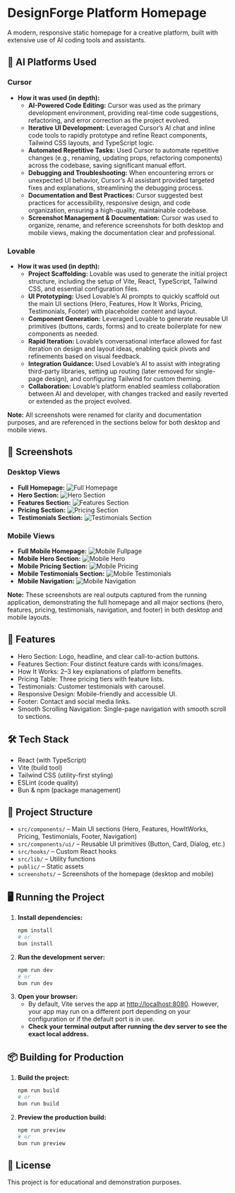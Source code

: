 # DesignForge Platform Homepage

A modern, responsive static homepage for a creative platform, built with extensive use of AI coding tools and assistants.

## 🤖 AI Platforms Used

### Cursor
- **How it was used (in depth):**
  - **AI-Powered Code Editing:** Cursor was used as the primary development environment, providing real-time code suggestions, refactoring, and error correction as the project evolved.
  - **Iterative UI Development:** Leveraged Cursor’s AI chat and inline code tools to rapidly prototype and refine React components, Tailwind CSS layouts, and TypeScript logic.
  - **Automated Repetitive Tasks:** Used Cursor to automate repetitive changes (e.g., renaming, updating props, refactoring components) across the codebase, saving significant manual effort.
  - **Debugging and Troubleshooting:** When encountering errors or unexpected UI behavior, Cursor’s AI assistant provided targeted fixes and explanations, streamlining the debugging process.
  - **Documentation and Best Practices:** Cursor suggested best practices for accessibility, responsive design, and code organization, ensuring a high-quality, maintainable codebase.
  - **Screenshot Management & Documentation:** Cursor was used to organize, rename, and reference screenshots for both desktop and mobile views, making the documentation clear and professional.

### Lovable
- **How it was used (in depth):**
  - **Project Scaffolding:** Lovable was used to generate the initial project structure, including the setup of Vite, React, TypeScript, Tailwind CSS, and essential configuration files.
  - **UI Prototyping:** Used Lovable’s AI prompts to quickly scaffold out the main UI sections (Hero, Features, How It Works, Pricing, Testimonials, Footer) with placeholder content and layout.
  - **Component Generation:** Leveraged Lovable to generate reusable UI primitives (buttons, cards, forms) and to create boilerplate for new components as needed.
  - **Rapid Iteration:** Lovable’s conversational interface allowed for fast iteration on design and layout ideas, enabling quick pivots and refinements based on visual feedback.
  - **Integration Guidance:** Used Lovable’s AI to assist with integrating third-party libraries, setting up routing (later removed for single-page design), and configuring Tailwind for custom theming.
  - **Collaboration:** Lovable’s platform enabled seamless collaboration between AI and developer, with changes tracked and easily reverted or extended as the project evolved.

**Note:** All screenshots were renamed for clarity and documentation purposes, and are referenced in the sections below for both desktop and mobile views.

## 📸 Screenshots

### Desktop Views
- **Full Homepage:**
  ![Full Homepage](./screenshots/desktop-fullpage.png)
- **Hero Section:**
  ![Hero Section](./screenshots/desktop-hero.png)
- **Features Section:**
  ![Features Section](./screenshots/desktop-features.png)
- **Pricing Section:**
  ![Pricing Section](./screenshots/desktop-pricing.png)
- **Testimonials Section:**
  ![Testimonials Section](./screenshots/desktop-testimonials.png)

### Mobile Views
- **Full Mobile Homepage:**
  ![Mobile Fullpage](./screenshots/mobile-fullpage.png)
- **Mobile Hero Section:**
  ![Mobile Hero](./screenshots/mobile-hero.png)
- **Mobile Pricing Section:**
  ![Mobile Pricing](./screenshots/mobile-pricing.png)
- **Mobile Testimonials Section:**
  ![Mobile Testimonials](./screenshots/mobile-testimonials.png)
- **Mobile Navigation:**
  ![Mobile Navigation](./screenshots/mobile-navigation.png)

**Note:** These screenshots are real outputs captured from the running application, demonstrating the full homepage and all major sections (hero, features, pricing, testimonials, navigation, and footer) in both desktop and mobile layouts.

## 🚀 Features
- Hero Section: Logo, headline, and clear call-to-action buttons.
- Features Section: Four distinct feature cards with icons/images.
- How It Works: 2–3 key explanations of platform benefits.
- Pricing Table: Three pricing tiers with feature lists.
- Testimonials: Customer testimonials with carousel.
- Responsive Design: Mobile-friendly and accessible UI.
- Footer: Contact and social media links.
- Smooth Scrolling Navigation: Single-page navigation with smooth scroll to sections.

## 🛠️ Tech Stack
- React (with TypeScript)
- Vite (build tool)
- Tailwind CSS (utility-first styling)
- ESLint (code quality)
- Bun & npm (package management)

## 📁 Project Structure
- `src/components/` – Main UI sections (Hero, Features, HowItWorks, Pricing, Testimonials, Footer, Navigation)
- `src/components/ui/` – Reusable UI primitives (Button, Card, Dialog, etc.)
- `src/hooks/` – Custom React hooks
- `src/lib/` – Utility functions
- `public/` – Static assets
- `screenshots/` – Screenshots of the homepage (desktop and mobile)

## 🖥️ Running the Project

1. **Install dependencies:**
   ```sh
   npm install
   # or
   bun install
   ```
2. **Run the development server:**
   ```sh
   npm run dev
   # or
   bun run dev
   ```
3. **Open your browser:**
   - By default, Vite serves the app at [http://localhost:8080](http://localhost:8080). However, your app may run on a different port depending on your configuration or if the default port is in use.
   - **Check your terminal output after running the dev server to see the exact local address.**

## 📦 Building for Production

1. **Build the project:**
   ```sh
   npm run build
   # or
   bun run build
   ```
2. **Preview the production build:**
   ```sh
   npm run preview
   # or
   bun run preview
   ```

## 📄 License

This project is for educational and demonstration purposes.
